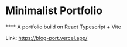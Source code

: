 # Minimalist Portfolio

**** A portfolio build on React Typescript + Vite

Link: https://blog-port.vercel.app/
